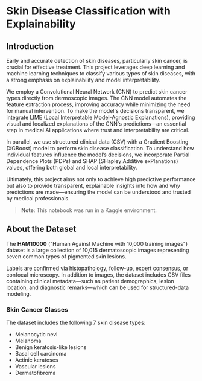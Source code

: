 # Skin Disease Classification with Explainability

## Introduction

Early and accurate detection of skin diseases, particularly skin cancer, is crucial for effective treatment. This project leverages deep learning and machine learning techniques to classify various types of skin diseases, with a strong emphasis on explainability and model interpretability.

We employ a Convolutional Neural Network (CNN) to predict skin cancer types directly from dermoscopic images. The CNN model automates the feature extraction process, improving accuracy while minimizing the need for manual intervention. To make the model's decisions transparent, we integrate LIME (Local Interpretable Model-Agnostic Explanations), providing visual and localized explanations of the CNN's predictions—an essential step in medical AI applications where trust and interpretability are critical.

In parallel, we use structured clinical data (CSV) with a Gradient Boosting (XGBoost) model to perform skin disease classification. To understand how individual features influence the model’s decisions, we incorporate Partial Dependence Plots (PDPs) and SHAP (SHapley Additive exPlanations) values, offering both global and local interpretability.

Ultimately, this project aims not only to achieve high predictive performance but also to provide transparent, explainable insights into how and why predictions are made—ensuring the model can be understood and trusted by medical professionals.

> **Note**: This notebook was run in a Kaggle environment.

## About the Dataset

The **HAM10000** ("Human Against Machine with 10,000 training images") dataset is a large collection of 10,015 dermatoscopic images representing seven common types of pigmented skin lesions. 

Labels are confirmed via histopathology, follow-up, expert consensus, or confocal microscopy. In addition to images, the dataset includes CSV files containing clinical metadata—such as patient demographics, lesion location, and diagnostic remarks—which can be used for structured-data modeling.

### Skin Cancer Classes

The dataset includes the following 7 skin disease types:

- Melanocytic nevi  
- Melanoma  
- Benign keratosis-like lesions  
- Basal cell carcinoma  
- Actinic keratoses  
- Vascular lesions  
- Dermatofibroma  
